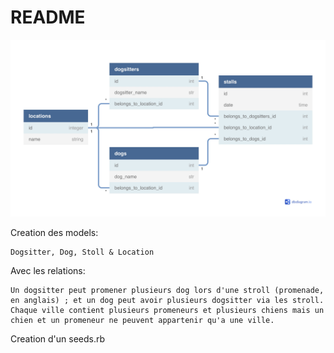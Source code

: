 # README

![Image description](Diagram.jpg)

Creation des models: 

	Dogsitter, Dog, Stoll & Location

Avec les relations:

	Un dogsitter peut promener plusieurs dog lors d'une stroll (promenade, en anglais) ; et un dog peut avoir plusieurs dogsitter via les stroll.
	Chaque ville contient plusieurs promeneurs et plusieurs chiens mais un chien et un promeneur ne peuvent appartenir qu'a une ville.

Creation d'un seeds.rb